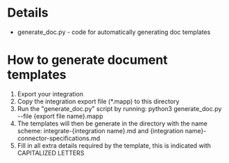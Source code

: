 # Details

*  generate_doc.py - code for automatically generating doc templates

# How to generate document templates

1. Export your integration
1. Copy the integration export file (*.mapp) to this directory
1. Run the "generate_doc.py" script by running: python3 generate_doc.py --file {export file name}.mapp
1. The templates will then be generate in the directory with the name scheme: integrate-{integration name}.md and {integration name}-connector-specifications.md
1. Fill in all extra details required by the template, this is indicated with CAPITALIZED LETTERS